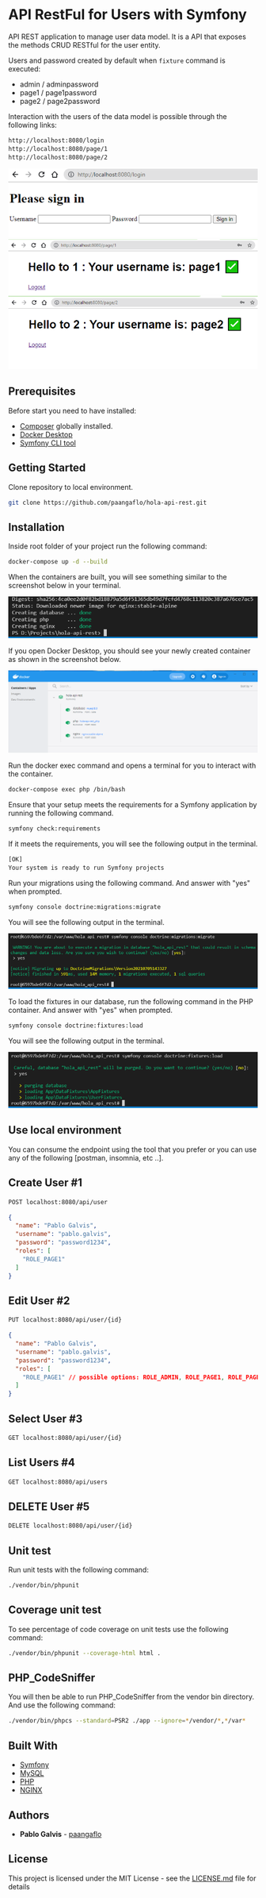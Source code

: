 # API RestFul for Users with Symfony

API REST application to manage user data model. It is a API that exposes the methods CRUD RESTful for the user entity.

Users and password created by default when ``fixture`` command is executed:

* admin / adminpassword 
* page1 / page1password
* page2 / page2password

Interaction with the users of the data model is possible through the following links:

```bash
http://localhost:8080/login
http://localhost:8080/page/1
http://localhost:8080/page/2
```
![alt text](https://github.com/paangaflo/hola-api-rest/blob/master/images/login.png?raw=true)
![alt text](https://github.com/paangaflo/hola-api-rest/blob/master/images/page-1.png?raw=true)
![alt text](https://github.com/paangaflo/hola-api-rest/blob/master/images/page-2.png?raw=true)

## Prerequisites

Before start you need to have installed:

* [Composer](https://getcomposer.org/) globally installed.
* [Docker Desktop](https://www.docker.com/products/docker-desktop)
* [Symfony CLI tool](https://symfony.com/doc/current/cloud/getting-started.html#installing-the-cli-tool)

## Getting Started

Clone repository to local environment.

```bash
git clone https://github.com/paangaflo/hola-api-rest.git
```

## Installation

Inside root folder of your project run the following command:

```bash
docker-compose up -d --build
```

When the containers are built, you will see something similar to the screenshot below in your terminal.

![alt text](https://github.com/paangaflo/hola-api-rest/blob/master/images/docker-images-up.png?raw=true)

If you open Docker Desktop, you should see your newly created container as shown in the screenshot below.

![alt text](https://github.com/paangaflo/hola-api-rest/blob/master/images/docker-desktop.png?raw=true)

Run the docker exec command and opens a terminal for you to interact with the container.

```bash
docker-compose exec php /bin/bash
```

Ensure that your setup meets the requirements for a Symfony application by running the following command.

```bash
symfony check:requirements
```

If it meets the requirements, you will see the following output in the terminal.

```bash
[OK]                                             
Your system is ready to run Symfony projects
```

Run your migrations using the following command. And answer with "yes" when prompted.

```bash
symfony console doctrine:migrations:migrate
```

You will see the following output in the terminal.

![alt text](https://github.com/paangaflo/hola-api-rest/blob/master/images/migration.png?raw=true)

To load the fixtures in our database, run the following command in the PHP container. And answer with "yes" when prompted.

```bash
symfony console doctrine:fixtures:load
```

You will see the following output in the terminal.

![alt text](https://github.com/paangaflo/hola-api-rest/blob/master/images/fixtures.png?raw=true)

## Use local environment

You can consume the endpoint using the tool that you prefer or you can use any of the following [postman, insomnia, etc ..].

## Create User #1

```bash
POST localhost:8080/api/user
```

```json
{
  "name": "Pablo Galvis",
  "username": "pablo.galvis",
  "password": "password1234",
  "roles": [
    "ROLE_PAGE1"
  ]
}
```

## Edit User #2

```bash
PUT localhost:8080/api/user/{id}
```

```json
{
  "name": "Pablo Galvis",
  "username": "pablo.galvis",
  "password": "password1234",
  "roles": [
    "ROLE_PAGE1" // possible options: ROLE_ADMIN, ROLE_PAGE1, ROLE_PAGE2
  ]
}
```

## Select User #3

```bash
GET localhost:8080/api/user/{id}
```

## List Users #4

```bash
GET localhost:8080/api/users
```

## DELETE User #5

```bash
DELETE localhost:8080/api/user/{id}
```

## Unit test

Run unit tests with the following command:

```bash
./vendor/bin/phpunit
```

## Coverage unit test

To see percentage of code coverage on unit tests use the following command:

```bash
./vendor/bin/phpunit --coverage-html html .
```

## PHP_CodeSniffer

You will then be able to run PHP_CodeSniffer from the vendor bin directory. And use the following command:

```bash
./vendor/bin/phpcs --standard=PSR2 ./app --ignore=*/vendor/*,*/var*
```

## Built With

* [Symfony](https://symfony.com/download)
* [MySQL](https://www.mysql.com/downloads/)
* [PHP](https://www.php.net/downloads.php)
* [NGINX](https://www.nginx.com/)

## Authors

* **Pablo Galvis** - [paangaflo](https://github.com/paangaflo)

## License

This project is licensed under the MIT License - see the [LICENSE.md](LICENSE.md) file for details
